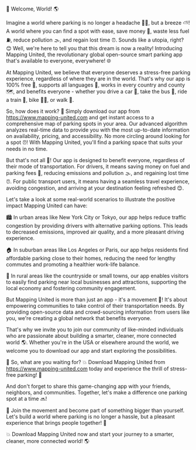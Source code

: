 🎉 Welcome, World! 🌎

Imagine a world where parking is no longer a headache 💁‍♀️, but a breeze ⛅️! A world where you can find a spot with ease, save money 💸, waste less fuel ⛽️, reduce pollution 🌫️, and regain lost time ⏰. Sounds like a utopia, right? 😊 Well, we're here to tell you that this dream is now a reality! Introducing Mapping United, the revolutionary global open-source smart parking app that's available to everyone, everywhere! 🌐

At Mapping United, we believe that everyone deserves a stress-free parking experience, regardless of where they are in the world. That's why our app is 100% free 💯, supports all languages 💬, works in every country and county 🗺️, and benefits everyone - whether you drive a car 🚗, take the bus 🚌, ride a train 🚂, bike 🚴‍♀️, or walk 👣.

So, how does it work? 🤔 Simply download our app from https://www.mapping-united.com and get instant access to a comprehensive map of parking spots in your area. Our advanced algorithm analyzes real-time data to provide you with the most up-to-date information on availability, pricing, and accessibility. No more circling around looking for a spot ⏰! With Mapping United, you'll find a parking space that suits your needs in no time.

But that's not all 🎉! Our app is designed to benefit everyone, regardless of their mode of transportation. For drivers, it means saving money on fuel and parking fees 💸, reducing emissions and pollution 🌫️, and regaining lost time ⏰. For public transport users, it means having a seamless travel experience, avoiding congestion, and arriving at your destination feeling refreshed 😊.

Let's take a look at some real-world scenarios to illustrate the positive impact Mapping United can have:

🏙️ In urban areas like New York City or Tokyo, our app helps reduce traffic congestion by providing drivers with alternative parking options. This leads to decreased emissions, improved air quality, and a more pleasant driving experience.

🏠 In suburban areas like Los Angeles or Paris, our app helps residents find affordable parking close to their homes, reducing the need for lengthy commutes and promoting a healthier work-life balance.

🌳 In rural areas like the countryside or small towns, our app enables visitors to easily find parking near local businesses and attractions, supporting the local economy and fostering community engagement.

But Mapping United is more than just an app - it's a movement 🌈! It's about empowering communities to take control of their transportation needs. By providing open-source data and crowd-sourcing information from users like you, we're creating a global network that benefits everyone.

That's why we invite you to join our community of like-minded individuals who are passionate about building a smarter, cleaner, more connected world 🌎. Whether you're in the USA or elsewhere around the world, we welcome you to download our app and start exploring the possibilities.

🔴 So, what are you waiting for? 💥 Download Mapping United from https://www.mapping-united.com today and experience the thrill of stress-free parking! 🎉

And don't forget to share this game-changing app with your friends, neighbors, and communities. Together, let's make a difference one parking spot at a time 🔜!

🌟 Join the movement and become part of something bigger than yourself. Let's build a world where parking is no longer a hassle, but a pleasant experience that brings people together! 🎉

💥 Download Mapping United now and start your journey to a smarter, cleaner, more connected world! 🌎